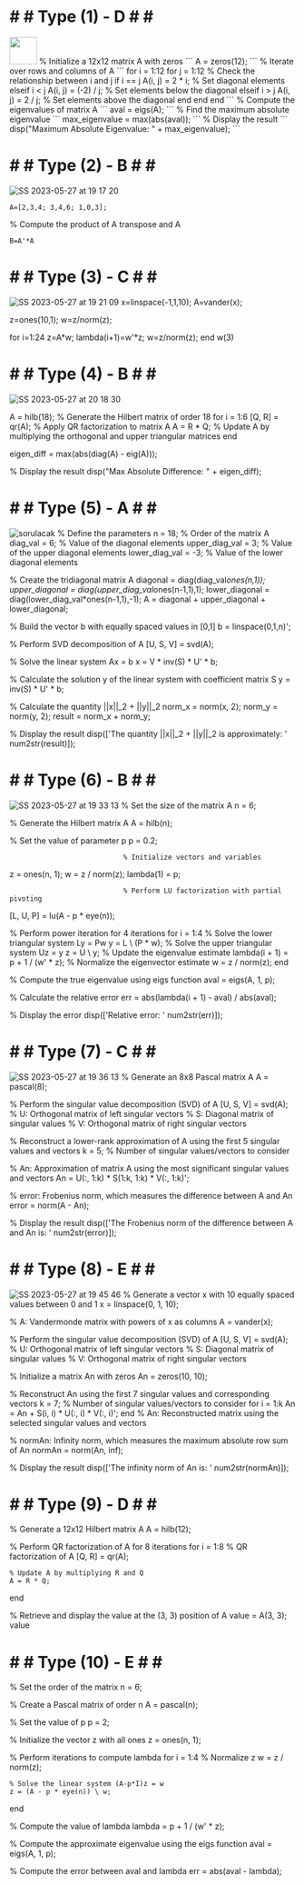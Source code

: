 # # # Type (1) - D # # #

<img src="[https://github.com/favicon.ico](https://github.com/space-hippie0/matlab/assets/118982314/9503abbd-3675-492c-a707-7d375297425b" width="48">
% Initialize a 12x12 matrix A with zeros
```
A = zeros(12); 
```
% Iterate over rows and columns of A
```
for i = 1:12
    for j = 1:12
        % Check the relationship between i and j
        if i == j
            A(i, j) = 2 * i;  				% Set diagonal elements
        elseif i < j
            A(i, j) = (-2) / j;  			% Set elements below the diagonal
        elseif i > j
            A(i, j) = 2 / j;  				% Set elements above the diagonal
        end
    end
end
```
% Compute the eigenvalues of matrix A
```
aval = eigs(A); 
```
% Find the maximum absolute eigenvalue
```
max_eigenvalue = max(abs(aval));  	
```
% Display the result
```
disp("Maximum Absolute Eigenvalue: " + max_eigenvalue);
```



# # # Type (2) - B # # #
![SS 2023-05-27 at 19 17 20](https://github.com/space-hippie0/matlab/assets/118982314/6617e49c-f94a-4064-8f50-8a0c7aac100f)
```
A=[2,3,4; 3,4,6; 1,0,3];
```
% Compute the product of A transpose and A
```
B=A'*A
```


# # # Type (3) - C # # #
![SS 2023-05-27 at 19 21 09](https://github.com/space-hippie0/matlab/assets/118982314/6012e64d-70ec-4993-87a6-2f4895c3103c)
x=linspace(-1,1,10);
A=vander(x);

z=ones(10,1);
w=z/norm(z);

for i=1:24
    z=A*w;
    lambda(i+1)=w'*z;
    w=z/norm(z);
end
w(3)



# # # Type (4) - B # # #
![SS 2023-05-27 at 20 18 30](https://github.com/space-hippie0/matlab/assets/118982314/527c9eb2-a94d-4cfb-b0b6-392a9050c17d)

A = hilb(18);          						% Generate the Hilbert matrix of order 18
for i = 1:6
    [Q, R] = qr(A);   						% Apply QR factorization to matrix A
     A = R * Q;         						% Update A by multiplying the orthogonal and upper triangular matrices
end

eigen_diff = max(abs(diag(A) - eig(A))); 	

% Display the result
disp("Max Absolute Difference: " + eigen_diff);




# # # Type (5) - A # # #
![sorulacak](https://github.com/space-hippie0/matlab/assets/118982314/bf30c24d-2c52-4d51-89eb-94edf869ea77)
% Define the parameters
n = 18;             		% Order of the matrix A
diag_val = 6;       		% Value of the diagonal elements
upper_diag_val = 3; 	% Value of the upper diagonal elements
lower_diag_val = -3;	% Value of the lower diagonal elements

% Create the tridiagonal matrix A
diagonal = diag(diag_val*ones(n,1));
upper_diagonal = diag(upper_diag_val*ones(n-1,1),1);
lower_diagonal = diag(lower_diag_val*ones(n-1,1),-1);
A = diagonal + upper_diagonal + lower_diagonal;

% Build the vector b with equally spaced values in [0,1]
b = linspace(0,1,n)';

% Perform SVD decomposition of A
[U, S, V] = svd(A);

% Solve the linear system Ax = b
x = V * inv(S) * U' * b;

% Calculate the solution y of the linear system with coefficient matrix S
y = inv(S) * U' * b;

% Calculate the quantity ||x||_2 + ||y||_2
norm_x = norm(x, 2);
norm_y = norm(y, 2);
result = norm_x + norm_y;

% Display the result
disp(['The quantity ||x||_2 + ||y||_2 is approximately: ' num2str(result)]);



# # # Type (6) - B # # #
![SS 2023-05-27 at 19 33 13](https://github.com/space-hippie0/matlab/assets/118982314/a4f4d228-2815-4c01-819a-197c10c49f00)
% Set the size of the matrix A
n = 6;

% Generate the Hilbert matrix A
A = hilb(n);

% Set the value of parameter p
p = 0.2;

								% Initialize vectors and variables
z = ones(n, 1);
w = z / norm(z);
lambda(1) = p;

								% Perform LU factorization with partial pivoting
[L, U, P] = lu(A - p * eye(n));

% Perform power iteration for 4 iterations
for i = 1:4
    									% Solve the lower triangular system Ly = Pw
    y = L \ (P * w);
    								% Solve the upper triangular system Uz = y
    z = U \ y;
    									% Update the eigenvalue estimate
    lambda(i + 1) = p + 1 / (w' * z);
    							% Normalize the eigenvector estimate
    w = z / norm(z);
end

% Compute the true eigenvalue using eigs function
aval = eigs(A, 1, p);

% Calculate the relative error
err = abs(lambda(i + 1) - aval) / abs(aval);

% Display the error
disp(['Relative error: ' num2str(err)]);


# # # Type (7) - C # # #
![SS 2023-05-27 at 19 36 13](https://github.com/space-hippie0/matlab/assets/118982314/cba55078-e508-48a9-92d0-c14718bf4fcc)
% Generate an 8x8 Pascal matrix A
A = pascal(8);

% Perform the singular value decomposition (SVD) of A
[U, S, V] = svd(A);
				% U: Orthogonal matrix of left singular vectors
				% S: Diagonal matrix of singular values
				% V: Orthogonal matrix of right singular vectors

% Reconstruct a lower-rank approximation of A using the first 5 singular values and vectors
k = 5; 							% Number of singular values/vectors to consider

% An: Approximation of matrix A using the most significant singular values and vectors
An = U(:, 1:k) * S(1:k, 1:k) * V(:, 1:k)';

% error: Frobenius norm, which measures the difference between A and An
error = norm(A - An);

% Display the result
disp(['The Frobenius norm of the difference between A and An is: ' num2str(error)]);




# # # Type (8) - E # # #
![SS 2023-05-27 at 19 45 46](https://github.com/space-hippie0/matlab/assets/118982314/43d5b4fa-2a55-49bf-a32e-39661a7cec25)
% Generate a vector x with 10 equally spaced values between 0 and 1
x = linspace(0, 1, 10);

% A: Vandermonde matrix with powers of x as columns
A = vander(x);

% Perform the singular value decomposition (SVD) of A
[U, S, V] = svd(A);
				% U: Orthogonal matrix of left singular vectors
				% S: Diagonal matrix of singular values
				% V: Orthogonal matrix of right singular vectors

% Initialize a matrix An with zeros
An = zeros(10, 10);

% Reconstruct An using the first 7 singular values and corresponding vectors
k = 7; 					  % Number of singular values/vectors to consider
for i = 1:k
    An = An + S(i, i) * U(:, i) * V(:, i)';
end
% An: Reconstructed matrix using the selected singular values and vectors

% normAn: Infinity norm, which measures the maximum absolute row sum of An
normAn = norm(An, inf);

% Display the result
disp(['The infinity norm of An is: ' num2str(normAn)]);


# # # Type (9) - D # # #

% Generate a 12x12 Hilbert matrix A
A = hilb(12);

% Perform QR factorization of A for 8 iterations
for i = 1:8
    % QR factorization of A
    [Q, R] = qr(A);
    
    % Update A by multiplying R and Q
    A = R * Q;
end

% Retrieve and display the value at the (3, 3) position of A
value = A(3, 3);
value
 


# # # Type (10) - E # # #

% Set the order of the matrix
n = 6;

% Create a Pascal matrix of order n
A = pascal(n);

% Set the value of p
p = 2;

% Initialize the vector z with all ones
z = ones(n, 1);

% Perform iterations to compute lambda
for i = 1:4
    % Normalize z
    w = z / norm(z);
    
    % Solve the linear system (A-p*I)z = w
    z = (A - p * eye(n)) \ w;
end

% Compute the value of lambda
lambda = p + 1 / (w' * z);

% Compute the approximate eigenvalue using the eigs function
aval = eigs(A, 1, p);

% Compute the error between aval and lambda
err = abs(aval - lambda);
